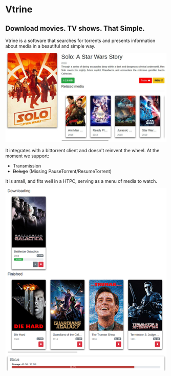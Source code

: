 # Vtrine

## Download movies. TV shows. That Simple.

Vtrine is a software that searches for torrents and presents information about media in a beautiful and simple way.

![info.jpg](screenshots/info.jpg)

It integrates with a bittorrent client and doesn't reinvent the wheel. At the moment we support:

 - Transmission
 - ~~Deluge~~ (Missing PauseTorrent/ResumeTorrent)

It is small, and fits well in a HTPC, serving as a menu of media to watch.

![downloads.jpg](screenshots/downloads.png)